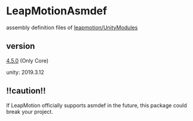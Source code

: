 # LeapMotionAsmdef
assembly definition files of [leapmotion/UnityModules](https://github.com/leapmotion/UnityModules)

## version
[4.5.0](https://github.com/leapmotion/UnityModules/releases/tag/UM-4.5.0) (Only Core)

unity: 2019.3.12

## !!caution!!
If LeapMotion officially supports asmdef in the future, this package could break your project.
